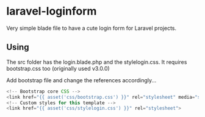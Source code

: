 laravel-loginform
=================

Very simple blade file to have a cute login form for Laravel projects.

## Using

The src folder has the login.blade.php and the stylelogin.css.
It requires bootstrap.css too (originally used v3.0.0)

Add bootstrap file and change the references accordingly...
~~~javascript
<!-- Bootstrap core CSS -->
<link href="{{ asset('css/bootstrap.css') }}" rel="stylesheet" media="screen">
<!-- Custom styles for this template -->
<link href="{{ asset('css/stylelogin.css') }}" rel="stylesheet">
~~~